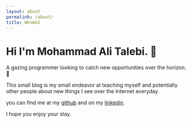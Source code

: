 ```yaml
---
layout: about
permalink: /about/
title: WhoAmI
---
```


# Hi I'm Mohammad Ali Talebi. 🦫

A gazing programmer looking to catch new opportunities over the horizon. 🙂

This small blog is my small endeavor at teaching myself and potentially other people about new things I see over the Internet everyday.

you can find me at my [github](https://github.com/thisnotalfred) and on my [linkedin](https://www.linkedin.com/in/mohammadalitalebi/).

I hope you enjoy your stay.
